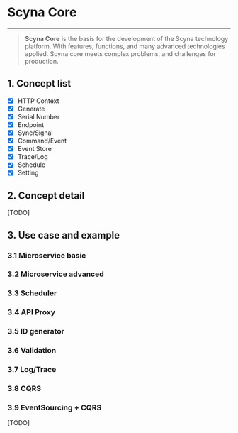 # Scyna Core

---

> **Scyna Core** is the basis for the development of the Scyna technology platform. With features, functions, and many advanced technologies applied. Scyna core meets complex problems, and challenges for production.

## 1. Concept list

- [x] HTTP Context
- [x] Generate
- [x] Serial Number
- [x] Endpoint
- [x] Sync/Signal
- [x] Command/Event
- [x] Event Store
- [x] Trace/Log
- [x] Schedule
- [x] Setting

## 2. Concept detail

[TODO]

## 3. Use case and example

### 3.1 Microservice basic
### 3.2 Microservice advanced
### 3.3 Scheduler
### 3.4 API Proxy
### 3.5 ID generator
### 3.6 Validation
### 3.7 Log/Trace
### 3.8 CQRS
### 3.9 EventSourcing + CQRS

[TODO]

